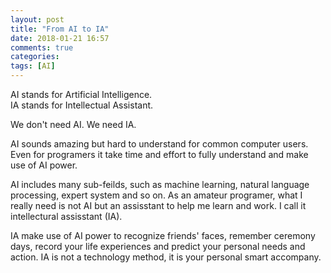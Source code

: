 ```yaml
---
layout: post
title: "From AI to IA"
date: 2018-01-21 16:57
comments: true
categories: 
tags: [AI]
---
```

AI stands for Artificial Intelligence.  
IA stands for Intellectual Assistant. 

We don't need AI. We need IA.  

AI sounds amazing but hard to understand for common computer users. Even for programers it take time and effort to fully understand and make use of AI power.   

AI includes many sub-feilds, such as machine learning, natural language processing, expert system and so on. As an amateur programer, what I really need is not AI but an assisstant to help me learn and work. I call it intellectural assisstant (IA).  

IA make use of AI power to recognize friends' faces, remember ceremony days, record your life experiences and predict your personal needs and action. IA is not a technology method, it is your personal smart accompany.  



